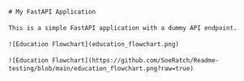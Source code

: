 
    # My FastAPI Application

    This is a simple FastAPI application with a dummy API endpoint.

    ![Education Flowchart](education_flowchart.png)

    ![Education Flowchart](https://github.com/SoeRatch/Readme-testing/blob/main/education_flowchart.png?raw=true)
    

